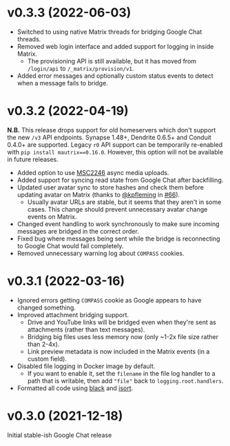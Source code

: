 # v0.3.3 (2022-06-03)

* Switched to using native Matrix threads for bridging Google Chat threads.
* Removed web login interface and added support for logging in inside Matrix.
  * The provisioning API is still available, but it has moved from `/login/api`
    to `/_matrix/provision/v1`.
* Added error messages and optionally custom status events to detect when
  a message fails to bridge.

# v0.3.2 (2022-04-19)

**N.B.** This release drops support for old homeservers which don't support the
new `/v3` API endpoints. Synapse 1.48+, Dendrite 0.6.5+ and Conduit 0.4.0+ are
supported. Legacy `r0` API support can be temporarily re-enabled with `pip install mautrix==0.16.0`.
However, this option will not be available in future releases.

* Added option to use [MSC2246] async media uploads.
* Added support for syncing read state from Google Chat after backfilling.
* Updated user avatar sync to store hashes and check them before updating
  avatar on Matrix (thanks to [@kpfleming] in [#66]).
  * Usually avatar URLs are stable, but it seems that they aren't in some cases.
    This change should prevent unnecessary avatar change events on Matrix.
* Changed event handling to work synchronously to make sure incoming messages
  are bridged in the correct order.
* Fixed bug where messages being sent while the bridge is reconnecting to
  Google Chat would fail completely.
* Removed unnecessary warning log about `COMPASS` cookies.

[@kpfleming]: https://github.com/kpfleming
[#66]: https://github.com/mautrix/googlechat/pull/66
[MSC2246]: https://github.com/matrix-org/matrix-spec-proposals/pull/2246

# v0.3.1 (2022-03-16)

* Ignored errors getting `COMPASS` cookie as Google appears to have changed
  something.
* Improved attachment bridging support.
  * Drive and YouTube links will be bridged even when they're sent as
    attachments (rather than text messages).
  * Bridging big files uses less memory now
    (only ~1-2x file size rather than 2-4x).
  * Link preview metadata is now included in the Matrix events
    (in a custom field).
* Disabled file logging in Docker image by default.
  * If you want to enable it, set the `filename` in the file log handler to
    a path that is writable, then add `"file"` back to `logging.root.handlers`.
* Formatted all code using [black](https://github.com/psf/black)
  and [isort](https://github.com/PyCQA/isort).

# v0.3.0 (2021-12-18)

Initial stable-ish Google Chat release
